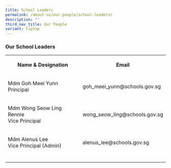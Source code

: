 ```yaml
---
title: School Leaders
permalink: /about-us/our-people/school-leaders/
description: ""
third_nav_title: Our People
variant: tiptap
---
```

<h3><strong>Our School Leaders</strong></h3>
<table style="minWidth: 50px">
<colgroup>
<col>
<col>
</colgroup>
<tbody>
<tr>
<th rowspan="1" colspan="1">
<p>Name &amp; Designation</p>
</th>
<th rowspan="1" colspan="1">
<p>Email</p>
</th>
</tr>
<tr>
<td rowspan="1" colspan="1">
<p>Mdm Goh Meei Yunn
<br>Principal</p>
</td>
<td rowspan="1" colspan="1">
<p>goh_meei_yunn@schools.gov.sg</p>
</td>
</tr>
<tr>
<td rowspan="1" colspan="1">
<p>Mdm Wong Seow Ling Rennie
<br>Vice Principal</p>
</td>
<td rowspan="1" colspan="1">
<p>wong_seow_ling@schools.gov.sg</p>
</td>
</tr>
<tr>
<td rowspan="1" colspan="1">
<p>Mdm Alenus Lee
<br>Vice Principal (Admin)</p>
</td>
<td rowspan="1" colspan="1">
<p>alenus_lee@schools.gov.sg</p>
</td>
</tr>
<tr>
<td rowspan="1" colspan="1">
<p></p>
</td>
<td rowspan="1" colspan="1">
<p></p>
</td>
</tr>
</tbody>
</table>
<h3></h3>
<p></p>